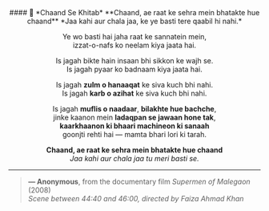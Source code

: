 

<div align="center">
#### 🌙 *Chaand Se Khitab*  
**Chaand, ae raat ke sehra mein bhatakte hue chaand**  
*Jaa kahi aur chala jaa, ke ye basti tere qaabil hi nahi.*  

Ye wo basti hai jaha raat ke sannatein mein,  
izzat-o-nafs ko neelam kiya jaata hai.  

Is jagah bikte hain insaan bhi sikkon ke wajh se.  
Is jagah pyaar ko badnaam kiya jaata hai.  

Is jagah **zulm o hanaaqat** ke siva kuch bhi nahi.  
Is jagah **karb o azihat** ke siva kuch bhi nahi.  

Is jagah **muflis o naadaar**, **bilakhte hue bachche**,  
jinke kaanon mein **ladaqpan se jawaan hone tak**,  
**kaarkhaanon ki bhaari machineon ki sanaah**  
goonjti rehti hai — mamta bhari lori ki tarah.  

**Chaand, ae raat ke sehra mein bhatakte hue chaand**  
*Jaa kahi aur chala jaa tu meri basti se.*  

</div>

---

> **— Anonymous**, from the documentary film *Supermen of Malegaon* (2008)  
> _Scene between 44:40 and 46:00, directed by Faiza Ahmad Khan_
